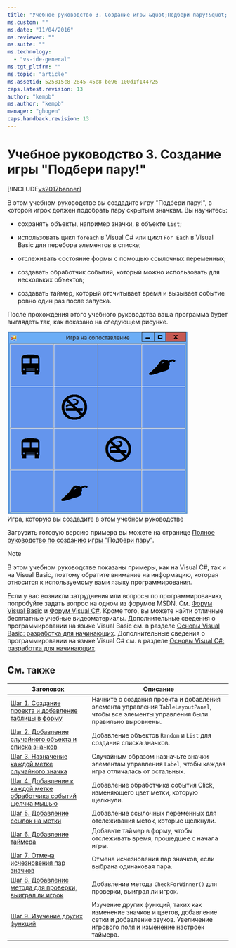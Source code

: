 ```yaml
---
title: "Учебное руководство 3. Создание игры &quot;Подбери пару!&quot; | Microsoft Docs"
ms.custom: ""
ms.date: "11/04/2016"
ms.reviewer: ""
ms.suite: ""
ms.technology: 
  - "vs-ide-general"
ms.tgt_pltfrm: ""
ms.topic: "article"
ms.assetid: 525815c8-2845-45e8-be96-100d1f144725
caps.latest.revision: 13
author: "kempb"
ms.author: "kempb"
manager: "ghogen"
caps.handback.revision: 13
---
```

# Учебное руководство 3. Создание игры &quot;Подбери пару!&quot;
[!INCLUDE[vs2017banner](../code-quality/includes/vs2017banner.md)]

В этом учебном руководстве вы создадите игру "Подбери пару\!", в которой игрок должен подобрать пару скрытым значкам.  Вы научитесь:  
  
-   сохранять объекты, например значки, в объекте `List`;  
  
-   использовать цикл `foreach` в Visual C\# или цикл `For Each` в Visual Basic для перебора элементов в списке;  
  
-   отслеживать состояние формы с помощью ссылочных переменных;  
  
-   создавать обработчик событий, который можно использовать для нескольких объектов;  
  
-   создавать таймер, который отсчитывает время и вызывает событие ровно один раз после запуска.  
  
 После прохождения этого учебного руководства ваша программа будет выглядеть так, как показано на следующем рисунке.  
  
 ![Игра, которую вы создадите в этом учебном руководстве](../ide/media/express_finishedgame.png "Express\_FinishedGame")  
Игра, которую вы создадите в этом учебном руководстве  
  
 Загрузить готовую версию примера вы можете на странице [Полное руководство по созданию игры "Подбери пару"](http://code.msdn.microsoft.com/Complete-Matching-Game-4cffddba).  
  
> [!NOTE]
>  В этом учебном руководстве показаны примеры, как на Visual C\#, так и на Visual Basic, поэтому обратите внимание на информацию, которая относится к используемому вами языку программирования.  
  
 Если у вас возникли затруднения или вопросы по программированию, попробуйте задать вопрос на одном из форумов MSDN.  См. [Форум Visual Basic](http://social.msdn.microsoft.com/Forums/home?forum=vbgeneral) и [Форум Visual C\#](http://social.msdn.microsoft.com/Forums/home?forum=csharpgeneral).  Кроме того, вы можете найти отличные бесплатные учебные видеоматериалы.  Дополнительные сведения о программировании на языке Visual Basic см. в разделе [Основы Visual Basic: разработка для начинающих](http://channel9.msdn.com/Series/Visual-Basic-Development-for-Absolute-Beginners).  Дополнительные сведения о программировании на языке Visual C\# см. в разделе [Основы Visual C\#: разработка для начинающих](http://channel9.msdn.com/Series/C-Sharp-Fundamentals-Development-for-Absolute-Beginners).  
  
## См. также  
  
|Заголовок|Описание|  
|---------------|--------------|  
|[Шаг 1. Создание проекта и добавление таблицы в форму](../ide/step-1-create-a-project-and-add-a-table-to-your-form.md)|Начните с создания проекта и добавления элемента управления `TableLayoutPanel`, чтобы все элементы управления были правильно выровнены.|  
|[Шаг 2. Добавление случайного объекта и списка значков](../ide/step-2-add-a-random-object-and-a-list-of-icons.md)|Добавление объектов `Random` и `List` для создания списка значков.|  
|[Шаг 3. Назначение каждой метке случайного значка](../Topic/Step%203:%20Assign%20a%20Random%20Icon%20to%20Each%20Label.md)|Случайным образом назначьте значки элементам управления `Label`, чтобы каждая игра отличалась от остальных.|  
|[Шаг 4. Добавление к каждой метке обработчика событий щелчка мышью](../Topic/Step%204:%20Add%20a%20Click%20Event%20Handler%20to%20Each%20Label.md)|Добавление обработчика события Click, изменяющего цвет метки, которую щелкнули.|  
|[Шаг 5. Добавление ссылок на метки](../ide/step-5-add-label-references.md)|Добавление ссылочных переменных для отслеживания меток, которые щелкнули.|  
|[Шаг 6. Добавление таймера](../Topic/Step%206:%20Add%20a%20Timer.md)|Добавьте таймер в форму, чтобы отслеживать время, прошедшее с начала игры.|  
|[Шаг 7. Отмена исчезновения пар значков](../Topic/Step%207:%20Keep%20Pairs%20Visible.md)|Отмена исчезновения пар значков, если выбрана одинаковая пара.|  
|[Шаг 8. Добавление метода для проверки, выиграл ли игрок](../ide/step-8-add-a-method-to-verify-whether-the-player-won.md)|Добавление метода `CheckForWinner()` для проверки, выиграл ли игрок.|  
|[Шаг 9. Изучение других функций](../ide/step-9-try-other-features.md)|Изучение других функций, таких как изменение значков и цветов, добавление сетки и добавление звуков.  Увеличение игрового поля и изменение настроек таймера.|